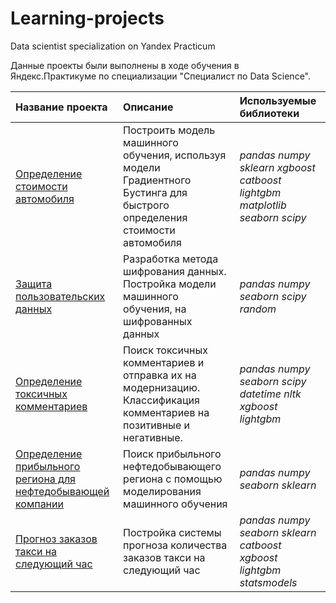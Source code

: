 # Learning-projects
Data scientist specialization on Yandex Practicum 


Данные проекты были выполнены в ходе обучения в Яндекс.Практикуме по специализации "Специалист по Data Science".

| Название проекта | Описание | Используемые библиотеки | 
| :---------------------- | :---------------------- | :---------------------- |
| [Определение стоимости автомобиля](determining_car_price) | Построить модель машинного обучения, используя модели Градиентного Бустинга для быстрого определения стоимости автомобиля | *pandas numpy sklearn xgboost catboost lightgbm matplotlib seaborn scipy* |
| [Защита пользовательских данных](10-Insurance) | Разработка метода шифрования данных. Постройка модели машинного обучения, на шифрованных данных | *pandas numpy seaborn scipy random* |
| [Определение токсичных комментариев](nlp_toxic_comments) | Поиск токсичных комментариев и отправка их на модернизацию. Классификация комментариев на позитивные и негативные. | *pandas numpy seaborn scipy datetime nltk xgboost lightgbm* | 
| [Определение прибыльного региона для нефтедобывающей компании](oil_extraction) | Поиск прибыльного нефтедобывающего региона с помощью моделирования машинного обучения | *pandas numpy seaborn sklearn* |
| [Прогноз заказов такси на следующий час](taxi_orders) | Постройка системы прогноза количества заказов такси на следующий час | *pandas numpy seaborn sklearn catboost xgboost lightgbm statsmodels* |